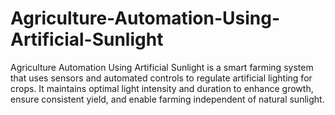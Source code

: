 # Agriculture-Automation-Using-Artificial-Sunlight
Agriculture Automation Using Artificial Sunlight is a smart farming system that uses sensors and automated controls to regulate artificial lighting for crops. It maintains optimal light intensity and duration to enhance growth, ensure consistent yield, and enable farming independent of natural sunlight.
